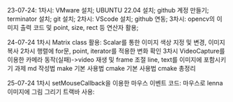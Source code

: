 23-07-24:
    1차시:
        VMware 설치;
        UBUNTU 22.04 설치;
        github 계정 만들기;
        terminator 설치;
        git 설치;
    2차시:
        VScode 설치;
        github 연동;
    3차시:
        opencv의 이미지 출력 코드 및 point, size, rect 등 연산자 활용;

24-07-24
    1차시
        Matrix class 활용: Scalar를 통한 이미지 색상 지정 및 변경, 이미지 복사
    2차시
        행렬에 for문, point, iterator를 적용한 변화 확인
    3차시
        VideoCapture를 이용한 카메라 동작(실패)->video 재생 및 frame 조절
        line, text를 이미지에 포함시키기
    과제
        md 작성법
        make 기본 사용법
        cmake 기본 사용법
        cmake 총정리

25-07-24
    1차시
        setMouseCallback을 이용한 마우스 이벤트 코드: 마우스로 lenna 이미지에 그림 그리기
        트랙바 사용: 

